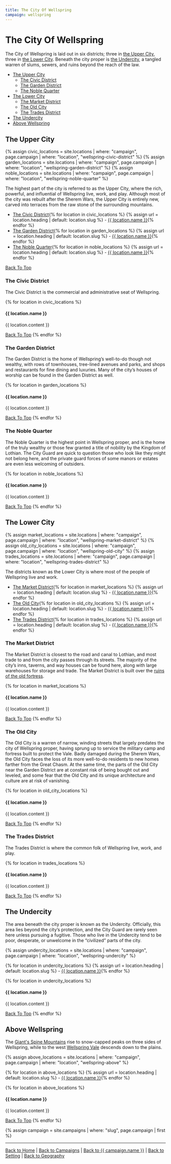 ```yaml
---
title: The City Of Wellspring
campaign: wellspring
---
```


# The City Of Wellspring

The City of Wellspring is laid out in six districts; three in [the Upper City](#the-upper-city), three in [the Lower City](#the-lower-city). Beneath the city proper is [the Undercity](#the-undercity), a tangled warren of slums, sewers, and ruins beyond the reach of the law.

- [The Upper City](#the-upper-city)
  - [The Civic District](#the-civic-district)
  - [The Garden District](#the-garden-district)
  - [The Noble Quarter](#the-noble-quarter)
- [The Lower City](#the-lower-city)
  - [The Market District](#the-market-district)
  - [The Old City](#the-old-city)
  - [The Trades District](#the-trades-district)
- [The Undercity](#the-undercity)
- [Above Wellspring](#above-wellspring)

## The Upper City

{% assign civic_locations = site.locations | where: "campaign", page.campaign | where: "location", "wellspring-civic-district" %}
{% assign garden_locations = site.locations | where: "campaign", page.campaign | where: "location", "wellspring-garden-district" %}
{% assign noble_locations = site.locations | where: "campaign", page.campaign | where: "location", "wellspring-noble-quarter" %}

The highest part of the city is referred to as the Upper City, where the rich, powerful, and influential of Wellspring live, work, and play. Although most of the city was rebuilt after the Sherem Wars, the Upper City is entirely new, carved into terraces from the raw stone of the surrounding mountains.

- [The Civic District](#the-civic-district){% for location in civic_locations %}
{% assign url = location.heading | default: location.slug %}  - [{{ location.name }}](#{{url}}){% endfor %}
- [The Garden District](#the-garden-district){% for location in garden_locations %}
{% assign url = location.heading | default: location.slug %}  - [{{ location.name }}](#{{url}}){% endfor %}
- [The Noble Quarter](#the-noble-quarter){% for location in noble_locations %}
{% assign url = location.heading | default: location.slug %}  - [{{ location.name }}](#{{url}}){% endfor %}

[Back To Top](#)

### The Civic District

The Civic District is the commercial and administrative seat of Wellspring.

{% for location in civic_locations %}
#### {{ location.name }}

{{ location.content }}

[Back To Top](#)
{% endfor %}

### The Garden District

The Garden District is the home of Wellspring’s well-to-do though not wealthy, with rows of townhouses, tree-lined avenues and parks, and shops and restaurants for fine dining and luxuries. Many of the city’s houses of worship can be found in the Garden District as well.

{% for location in garden_locations %}
#### {{ location.name }}

{{ location.content }}

[Back To Top](#)
{% endfor %}

### The Noble Quarter

The Noble Quarter is the highest point in Wellspring proper, and is the home of the truly wealthy or those few granted a title of nobility by the Kingdom of Lothian. The City Guard are quick to question those who look like they might not belong here, and the private guard forces of some manors or estates are even less welcoming of outsiders.

{% for location in noble_locations %}
#### {{ location.name }}

{{ location.content }}

[Back To Top](#)
{% endfor %}

## The Lower City

{% assign market_locations = site.locations | where: "campaign", page.campaign | where: "location", "wellspring-market-district" %}
{% assign old_city_locations = site.locations | where: "campaign", page.campaign | where: "location", "wellspring-old-city" %}
{% assign trades_locations = site.locations | where: "campaign", page.campaign | where: "location", "wellspring-trades-district" %}

The districts known as the Lower City is where most of the people of Wellspring live and work.

- [The Market District](#the-market-district){% for location in market_locations %}
{% assign url = location.heading | default: location.slug %}  - [{{ location.name }}](#{{url}}){% endfor %}
- [The Old City](#the-old-city){% for location in old_city_locations %}
{% assign url = location.heading | default: location.slug %}  - [{{ location.name }}](#{{url}}){% endfor %}
- [The Trades District](#the-trades-district){% for location in trades_locations %}
{% assign url = location.heading | default: location.slug %}  - [{{ location.name }}](#{{url}}){% endfor %}

### The Market District

The Market District is closest to the road and canal to Lothian, and most trade to and from the city passes through its streets. The majority of the city’s inns, taverns, and way houses can be found here, along with large warehouses for storage and trade. The Market District is built over the [ruins of the old fortress](#the-fortress-ruins).

{% for location in market_locations %}
#### {{ location.name }}

{{ location.content }}

[Back To Top](#)
{% endfor %}

### The Old City

The Old City is a warren of narrow, winding streets that largely predates the city of Wellspring proper, having sprung up to service the military camp and fortress built to protect the Vale. Badly damaged during the Sherem Wars, the Old City faces the loss of its more well-to-do residents to new homes farther from the Great Chasm. At the same time, the parts of the Old City near the Garden District are at constant risk of being bought out and leveled, and some fear that the Old City and its unique architecture and culture are at risk of vanishing.

{% for location in old_city_locations %}
#### {{ location.name }}

{{ location.content }}

[Back To Top](#)
{% endfor %}

### The Trades District

The Trades District is where the common folk of Wellspring live, work, and play.

{% for location in trades_locations %}
#### {{ location.name }}

{{ location.content }}

[Back To Top](#)
{% endfor %}

## The Undercity

The area beneath the city proper is known as the Undercity. Officially, this area lies beyond the city’s protection, and the City Guard are rarely seen here unless pursuing a fugitive. Those who live in the Undercity tend to be poor, desperate, or unwelcome in the “civilized” parts of the city.

{% assign undercity_locations = site.locations | where: "campaign", page.campaign | where: "location", "wellspring-undercity" %}

{% for location in undercity_locations %}
{% assign url = location.heading | default: location.slug %}  - [{{ location.name }}](#{{url}}){% endfor %}

{% for location in undercity_locations %}
#### {{ location.name }}

{{ location.content }}

[Back To Top](#)
{% endfor %}

## Above Wellspring

The [Giant's Spine Mountains]({{site.baseurl}}/campaigns/wellspring/setting/geography#the-giants-spine-mountains) rise to snow-capped peaks on three sides of Wellspring, while to the west [Wellspring Vale]({{site.baseurl}}/campaigns/wellspring/setting/geography#wellspring-vale) descends down to the plains.

{% assign above_locations = site.locations | where: "campaign", page.campaign | where: "location", "wellspring-above" %}

{% for location in above_locations %}
{% assign url = location.heading | default: location.slug %}  - [{{ location.name }}](#{{url}}){% endfor %}

{% for location in above_locations %}
#### {{ location.name }}

{{ location.content }}

[Back To Top](#)
{% endfor %}

{% assign campaign = site.campaigns | where: "slug", page.campaign | first %}

---

[Back to Home]({{site.baseurl}}/)
|
[Back to Campaigns]({{site.baseurl}}/campaigns)
|
[Back to {{ campaign.name }}]({{site.baseurl}}/campaigns/{{campaign.slug}})
|
[Back to Setting]({{site.baseurl}}/campaigns/{{campaign.slug}}/setting)
|
[Back to Geography]({{site.baseurl}}/campaigns/{{campaign.slug}}/setting/geography)
